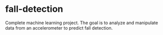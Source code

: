 # fall-detection
Complete machine learning project. The goal is to analyze and manipulate data from an accelerometer to predict fall detection.
